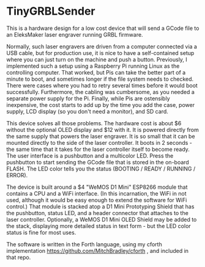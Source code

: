 # TinyGRBLSender
This is a hardware design for a low cost device that will send a GCode file to an EleksMaker
laser engraver running GRBL firmware.

Normally, such laser engravers are driven from a computer connected via a USB cable, but for
production use, it is nice to have a self-contained setup where you can just turn on the
machine and push a button.  Previously, I implemented such a setup using a Raspberry Pi running
Linux as the controlling computer.  That worked, but Pis can take the better part of a minute
to boot, and sometimes longer if the file system needs to checked.  There were cases where you
had to retry several times before it would boot successfully.  Furthermore, the cabling was
cumbersome, as you needed a separate power supply for the Pi.  Finally, while Pis are ostensibly
inexpensive, the cost starts to add up by the time you add the case, power supply, LCD display
(so you don't need a monitor), and SD card.

This device solves all those problems.  The hardware cost is about $6 without the optional
OLED display and $12 with it.  It is powered directly from the same supply that powers the
laser engraver.  It is so small that it can be mounted directly to the side of the laser
controller.  It boots in 2 seconds - the same time that it takes for the laser controller
itself to become ready.  The user interface is a pushbutton and a multicolor LED.  Press the
pushbutton to start sending the GCode file that is stored in the on-board FLASH.
The LED color tells you the status (BOOTING / READY / RUNNING / ERROR). 

The device is built around a $4 "WeMOS D1 Mini" ESP8266 module that contains a CPU and a WiFi
interface.  (In this incarnation, the WiFi in not used, although it would be easy enough to
extend the software for WiFi control.)  That module is stacked atop a D1 Mini Prototyping
Shield that has the pushbutton, status LED, and a header connector that attaches to the laser
controller.  Optionally, a WeMOS D1 Mini OLED Shield may be added to the stack, displaying
more detailed status in text form - but the LED color status is fine for most uses.

The software is written in the Forth language, using my cforth implementation
https://github.com/MitchBradley/cforth , and included in that repo.
